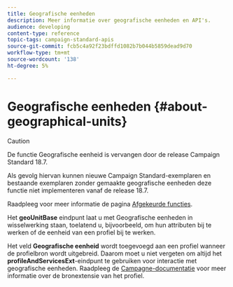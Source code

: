 ```yaml
---
title: Geografische eenheden
description: Meer informatie over geografische eenheden en API's.
audience: developing
content-type: reference
topic-tags: campaign-standard-apis
source-git-commit: fcb5c4a92f23bdffd1082b7b044b5859dead9d70
workflow-type: tm+mt
source-wordcount: '138'
ht-degree: 5%

---
```



# Geografische eenheden {#about-geographical-units}

>[!CAUTION]
>
>De functie Geografische eenheid is vervangen door de release Campaign Standard 18.7.
>
>Als gevolg hiervan kunnen nieuwe Campaign Standard-exemplaren en bestaande exemplaren zonder gemaakte geografische eenheden deze functie niet implementeren vanaf de release 18.7.
>
>Raadpleeg voor meer informatie de pagina <a href="https://experienceleague.adobe.com/docs/campaign-standard/using/release-notes/deprecated-features.html?lang=nl#release-notes">Afgekeurde functies</a>.

Het **geoUnitBase** eindpunt laat u met Geografische eenheden in wisselwerking staan, toelatend u, bijvoorbeeld, om hun attributen bij te werken of de eenheid van een profiel bij te werken.

Het veld **Geografische eenheid** wordt toegevoegd aan een profiel wanneer de profielbron wordt uitgebreid. Daarom moet u niet vergeten om altijd het **profileAndServicesExt**-eindpunt te gebruiken voor interactie met geografische eenheden. Raadpleeg de [Campagne-documentatie](https://helpx.adobe.com/campaign/standard/administration/using/organizational-units.html#partitioning-profiles) voor meer informatie over de bronextensie van het profiel.
